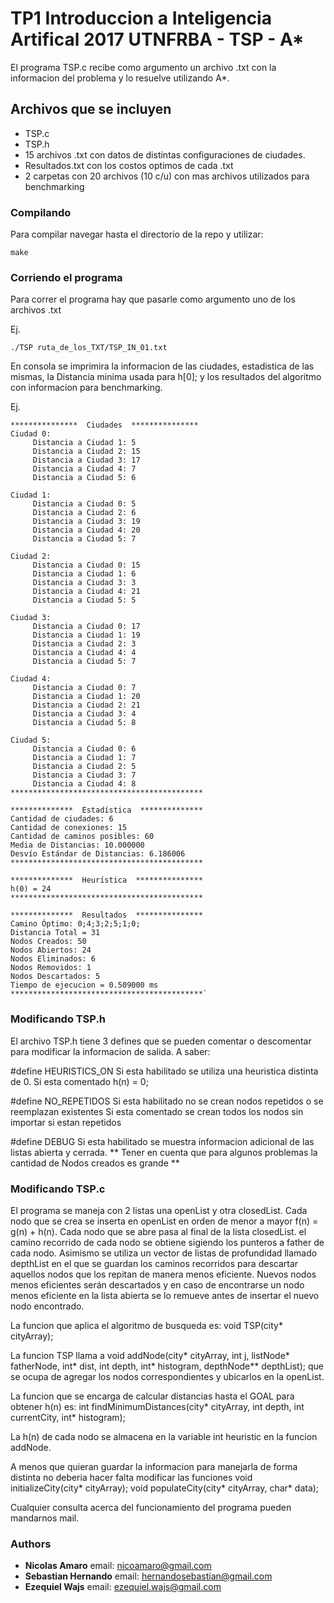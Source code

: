 # TP1 Introduccion a Inteligencia Artifical 2017 UTNFRBA - TSP - A*

El programa TSP.c recibe como argumento un archivo .txt con la informacion del
problema y lo resuelve utilizando A*.

## Archivos que se incluyen

- TSP.c
- TSP.h
- 15 archivos .txt con datos de distintas configuraciones de ciudades.
- Resultados.txt con los costos optimos de cada .txt
- 2 carpetas con 20 archivos (10 c/u) con mas archivos utilizados para benchmarking

### Compilando

Para compilar navegar hasta el directorio de la repo y utilizar:

	make

### Corriendo el programa

Para correr el programa hay que pasarle como argumento uno de los archivos .txt

Ej.

	./TSP ruta_de_los_TXT/TSP_IN_01.txt

En consola se imprimira la informacion de las ciudades, estadistica de las mismas,
la Distancia minima usada para h[0]; y los resultados del algoritmo con informacion
para benchmarking.

Ej.

	***************  Ciudades  ***************
	Ciudad 0:
		 Distancia a Ciudad 1: 5
		 Distancia a Ciudad 2: 15
		 Distancia a Ciudad 3: 17
		 Distancia a Ciudad 4: 7
		 Distancia a Ciudad 5: 6

	Ciudad 1:
		 Distancia a Ciudad 0: 5
		 Distancia a Ciudad 2: 6
		 Distancia a Ciudad 3: 19
		 Distancia a Ciudad 4: 20
		 Distancia a Ciudad 5: 7

	Ciudad 2:
		 Distancia a Ciudad 0: 15
		 Distancia a Ciudad 1: 6
		 Distancia a Ciudad 3: 3
		 Distancia a Ciudad 4: 21
		 Distancia a Ciudad 5: 5

	Ciudad 3:
		 Distancia a Ciudad 0: 17
		 Distancia a Ciudad 1: 19
		 Distancia a Ciudad 2: 3
		 Distancia a Ciudad 4: 4
		 Distancia a Ciudad 5: 7

	Ciudad 4:
		 Distancia a Ciudad 0: 7
		 Distancia a Ciudad 1: 20
		 Distancia a Ciudad 2: 21
		 Distancia a Ciudad 3: 4
		 Distancia a Ciudad 5: 8

	Ciudad 5:
		 Distancia a Ciudad 0: 6
		 Distancia a Ciudad 1: 7
		 Distancia a Ciudad 2: 5
		 Distancia a Ciudad 3: 7
		 Distancia a Ciudad 4: 8
	*******************************************

	**************  Estadística  **************
	Cantidad de ciudades: 6
	Cantidad de conexiones: 15
	Cantidad de caminos posibles: 60
	Media de Distancias: 10.000000
	Desvío Estándar de Distancias: 6.186006
	*******************************************

	**************  Heurística  ***************
	h(0) = 24
	*******************************************

	**************  Resultados  ***************
	Camino Óptimo: 0;4;3;2;5;1;0;
	Distancia Total = 31
	Nodos Creados: 50
	Nodos Abiertos: 24
	Nodos Eliminados: 6
	Nodos Removidos: 1
	Nodos Descartados: 5
	Tiempo de ejecucion = 0.509000 ms
	*******************************************`
### Modificando TSP.h

El archivo TSP.h tiene 3 defines que se pueden comentar o descomentar para
modificar la informacion de salida. A saber:

#define HEURISTICS_ON
 Si esta habilitado se utiliza una heuristica distinta de 0.
 Si esta comentado h(n) = 0;

#define NO_REPETIDOS
 Si esta habilitado no se crean nodos repetidos o se reemplazan existentes
 Si esta comentado se crean todos los nodos sin importar si estan repetidos

#define DEBUG
 Si esta habilitado se muestra informacion adicional de las listas abierta y
 cerrada.
 ** Tener en cuenta que para algunos problemas la cantidad de Nodos creados es grande **

### Modificando TSP.c

El programa se maneja con 2 listas una openList y otra closedList.
Cada nodo que se crea se inserta en openList en orden de menor a mayor f(n) = g(n) + h(n).
Cada nodo que se abre pasa al final de la lista closedList.
el camino recorrido de cada nodo se obtiene sigiendo los punteros a father de cada
nodo. Asimismo se utiliza un vector de listas de profundidad llamado depthList
en el que se guardan los caminos recorridos para descartar aquellos nodos que
los repitan de manera menos eficiente. Nuevos nodos menos eficientes serán descartados y
en caso de encontrarse un nodo menos eficiente en la lista abierta se lo remueve antes
de insertar el nuevo nodo encontrado.


La funcion que aplica el algoritmo de busqueda es:
void TSP(city* cityArray);

La funcion TSP llama a
void addNode(city* cityArray, int j, listNode* fatherNode,  int* dist, int depth, int* histogram, depthNode** depthList);
que se ocupa de agregar los nodos correspondientes y ubicarlos en la openList.

La funcion que se encarga de calcular distancias hasta el GOAL para obtener h(n)
es:
int findMinimumDistances(city* cityArray, int depth, int currentCity, int* histogram);

La h(n) de cada nodo se almacena en la variable int heuristic en la funcion addNode.

A menos que quieran guardar la informacion para manejarla de forma distinta no
deberia hacer falta modificar las funciones
void initializeCity(city* cityArray);
void populateCity(city* cityArray, char* data);

Cualquier consulta acerca del funcionamiento del programa pueden mandarnos mail.

### Authors

* **Nicolas Amaro**      email: nicoamaro@gmail.com
* **Sebastian Hernando** email: hernandosebastian@gmail.com
* **Ezequiel Wajs**      email: ezequiel.wajs@gmail.com
